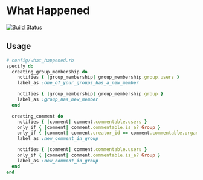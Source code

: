# What Happened

[![Build Status](https://travis-ci.org/tawan/what-happened.svg?branch=master)](https://travis-ci.org/tawan/what-happened)


## Usage

```ruby
# config/what_happened.rb
specify do
  creating_group_membership do
    notifies { |group_membership| group_membership.group.users }
    label_as :one_of_your_groups_has_a_new_member

    notifies { |group_membership| group_membership.group }
    label_as :group_has_new_member
  end

  creating_comment do
    notifies { |comment| comment.commentable.users }
    only_if { |comment| comment.commentable.is_a? Group }
    only_if { |comment| comment.creator_id == comment.commentable.organizer_id }
    label_as :new_comment_in_group

    notifies { |comment| comment.commentable.users }
    only_if { |comment| comment.commentable.is_a? Group }
    label_as :new_comment_in_group
  end
end
```
